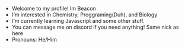 - Welcome to my profile! Im Beacon
- I’m interested in Chemistry, Proggraming(Duh), and Biology
- I’m currently learning Javascript and some other stuff.
- You can message me on discord if you need anything! Same nick as here
- Pronouns: He/Him

<!---
Beaconhair2226/Beaconhair2226 is a ✨ special ✨ repository because its `README.md` (this file) appears on your GitHub profile.
You can click the Preview link to take a look at your changes.
--->

